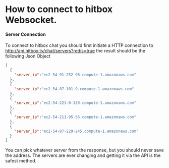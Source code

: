 # How to connect to hitbox Websocket.

#### Server Connection

To connect to hitbox chat you should first initiate a HTTP connection to http://api.hitbox.tv/chat/servers?redis=true the result should be the following Json Object 

```json
[
  {
    "server_ip":"ec2-54-91-252-98.compute-1.amazonaws.com"
  },
  {
    "server_ip":"ec2-54-87-101-9.compute-1.amazonaws.com"
  },
  {
    "server_ip":"ec2-54-221-0-139.compute-1.amazonaws.com"
  },
  {
    "server_ip":"ec2-54-211-95-56.compute-1.amazonaws.com"
  },
  {
    "server_ip":"ec2-54-87-229-245.compute-1.amazonaws.com"
  }
]
```

You can pick whatever server from the response, but you should never save the address. The servers are ever changing and getting it via the API is the safest method.
